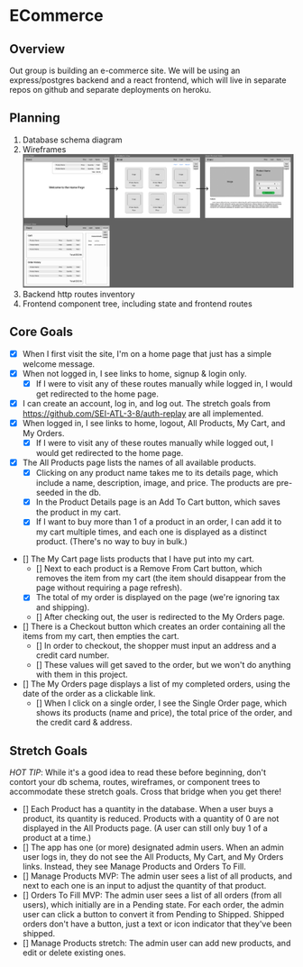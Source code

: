 # ECommerce

## Overview
Out group is building an e-commerce site. We will be using an express/postgres backend and a react frontend, which will live in separate repos on github and separate deployments on heroku.

## Planning
1. Database schema diagram
1. Wireframes
    !['wireframe'](public/wireframe.png)
1. Backend http routes inventory
1. Frontend component tree, including state and frontend routes

## Core Goals
- [x] When I first visit the site, I'm on a home page that just has a simple welcome message.
- [x] When not logged in, I see links to home, signup & login only. 
    -[x] If I were to visit any of these routes manually while logged in, I would get redirected to the home page.
- [x] I can create an account, log in, and log out. The stretch goals from https://github.com/SEI-ATL-3-8/auth-replay are all implemented.
- [x] When logged in, I see links to home, logout, All Products, My Cart, and My Orders.
    - [x] If I were to visit any of these routes manually while logged out, I would get redirected to the home page.
- [x] The All Products page lists the names of all available products. 
    - [x] Clicking on any product name takes me to its details page, which include a name, description, image, and price. The products are pre-seeded in the db. 
    - [x] In the Product Details page is an Add To Cart button, which saves the product in my cart. 
    - [x] If I want to buy more than 1 of a product in an order, I can add it to my cart multiple times, and each one is displayed as a distinct product. (There's no way to buy in bulk.)
- [] The My Cart page lists products that I have put into my cart. 
    - [] Next to each product is a Remove From Cart button, which removes the item from my cart (the item should disappear from the page without requiring a page refresh). 
    - [x] The total of my order is displayed on the page (we're ignoring tax and shipping). 
    - [] After checking out, the user is redirected to the My Orders page.
- [] There is a Checkout button which creates an order containing all the items from my cart, then empties the cart. 
    - [] In order to checkout, the shopper must input an address and a credit card number. 
    - [] These values will get saved to the order, but we won't do anything with them in this project. 
- [] The My Orders page displays a list of my completed orders, using the date of the order as a clickable link. 
    - [] When I click on a single order, I see the Single Order page, which shows its products (name and price), the total price of the order, and the credit card & address.

## Stretch Goals
*HOT TIP*: While it's a good idea to read these before beginning, don't contort your db schema, routes, wireframes, or component trees to accommodate these stretch goals. Cross that bridge when you get there!
- [] Each Product has a quantity in the database. When a user buys a product, its quantity is reduced. Products with a quantity of 0 are not displayed in the All Products page. (A user can still only buy 1 of a product at a time.)
- [] The app has one (or more) designated admin users. When an admin user logs in, they do not see the All Products, My Cart, and My Orders links. Instead, they see Manage Products and Orders To Fill.
- [] Manage Products MVP: The admin user sees a list of all products, and next to each one is an input to adjust the quantity of that product.
- [] Orders To Fill MVP: The admin user sees a list of all orders (from all users), which initially are in a Pending state. For each order, the admin user can click a button to convert it from Pending to Shipped. Shipped orders don't have a button, just a text or icon indicator that they've been shipped.
- [] Manage Products stretch: The admin user can add new products, and edit or delete existing ones.